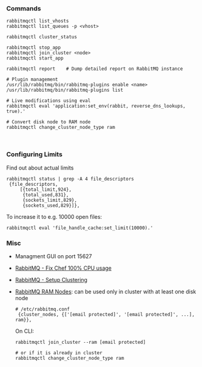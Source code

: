### Commands

    rabbitmqctl list_vhosts
    rabbitmqctl list_queues -p <vhost>

    rabbitmqctl cluster_status

    rabbitmqctl stop_app
    rabbitmqctl join_cluster <node>
    rabbitmqctl start_app

    rabbitmqctl report    # Dump detailed report on RabbitMQ instance  

    # Plugin management
    /usr/lib/rabbitmq/bin/rabbitmq-plugins enable <name>
    /usr/lib/rabbitmq/bin/rabbitmq-plugins list   

    # Live modifications using eval
    rabbitmqctl eval 'application:set_env(rabbit, reverse_dns_lookups, true).'

    # Convert disk node to RAM node
    rabbitmqctl change_cluster_node_type ram

 

### Configuring Limits

Find out about actual limits

    rabbitmqctl status | grep -A 4 file_descriptors
     {file_descriptors,
         [{total_limit,924},
          {total_used,831},
          {sockets_limit,829},
          {sockets_used,829}]},

To increase it to e.g. 10000 open files:

    rabbitmqctl eval 'file_handle_cache:set_limit(10000).'

### Misc

-   Managment GUI on port 15627
-   [RabbitMQ - Fix Chef 100% CPU usage](http://lzone.de/Solving+100%25+CPU+usage+of+Chef)
-   [RabbitMQ - Setup Clustering](http://varwww.com/2013/06/17/clustering-and-queue-mirroring-in-rabbitmq-looks-easy/)
-   [RabbitMQ RAM Nodes](http://lists.rabbitmq.com/pipermail/rabbitmq-discuss/2011-September/014878.html):
    can be used only in cluster with at least one disk node

        # /etc/rabbitmq.conf
         {cluster_nodes, {['[email protected]', '[email protected]', ...], ram}},

    On CLI:

        rabbitmqctl join_cluster --ram [email protected]

        # or if it is already in cluster
        rabbitmqctl change_cluster_node_type ram



